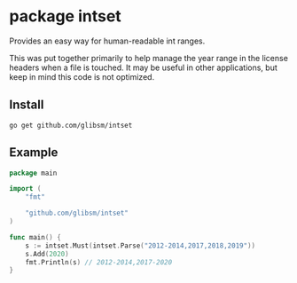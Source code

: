 # package intset

Provides an easy way for human-readable int ranges. 

This was put together primarily to help manage the year range in the license
headers when a file is touched. It may be useful in other applications, but
keep in mind this code is not optimized.

## Install

```
go get github.com/glibsm/intset
```

## Example

```go
package main

import (
	"fmt"

	"github.com/glibsm/intset"
)

func main() {
	s := intset.Must(intset.Parse("2012-2014,2017,2018,2019"))
	s.Add(2020)
	fmt.Println(s) // 2012-2014,2017-2020
}
```
